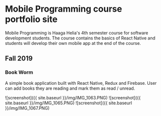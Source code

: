 # Mobile Programming course portfolio site

Mobile Programming is Haaga Helia's 4th semester course for software development students. The course contains the basics of React Native and students will develop their own mobile app at the end of the course. 

## Fall 2019

### Book Worm

A simple book application built with React Native, Redux and Firebase. User can add books they are reading and mark them as read / unread. 

![screenshot]({{ site.baseurl }}/img/IMG_1063.PNG) ![screenshot]({{ site.baseurl }}/img/IMG_1065.PNG) ![screenshot]({{ site.baseurl }}/img/IMG_1067.PNG)
